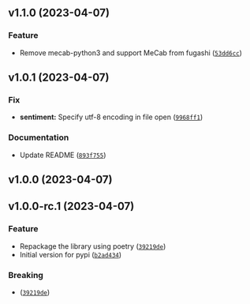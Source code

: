 <!--next-version-placeholder-->

## v1.1.0 (2023-04-07)
### Feature
* Remove mecab-python3 and support MeCab from fugashi ([`53dd6cc`](https://github.com/entelecheia/eKoNLPy/commit/53dd6ccefa07d0f289bcd79c0c219bac80eb1a87))

## v1.0.1 (2023-04-07)
### Fix
* **sentiment:** Specify utf-8 encoding in file open ([`9968ff1`](https://github.com/entelecheia/eKoNLPy/commit/9968ff15868a349a592bc10b04dfc7b133e519b8))

### Documentation
* Update README ([`893f755`](https://github.com/entelecheia/eKoNLPy/commit/893f7557e2c365eb636547466762b309bd0d906d))

## v1.0.0 (2023-04-07)


## v1.0.0-rc.1 (2023-04-07)
### Feature
* Repackage the library using poetry ([`39219de`](https://github.com/entelecheia/eKoNLPy/commit/39219defb8e2306bbbcaee451dd6b5451ef4f0d4))
* Initial version for pypi ([`b2ad434`](https://github.com/entelecheia/eKoNLPy/commit/b2ad434afa22193128ebd0cbac2034a119ddd0e6))

### Breaking
*  ([`39219de`](https://github.com/entelecheia/eKoNLPy/commit/39219defb8e2306bbbcaee451dd6b5451ef4f0d4))
